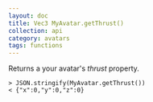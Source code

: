 ```yaml
---
layout: doc
title: Vec3 MyAvatar.getThrust()
collection: api
category: avatars
tags: functions
---
```


Returns a your avatar's _thrust_ property.

```
> JSON.stringify(MyAvatar.getThrust())
< {"x":0,"y":0,"z":0}
```
